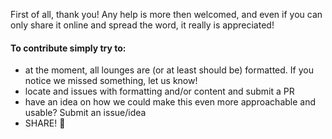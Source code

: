 First of all, thank you! Any help is more then welcomed, and even if you can only share it online and spread the word, it really is appreciated!

#### To contribute simply try to:
- at the moment, all lounges are (or at least should be) formatted. If you notice we missed something, let us know!
- locate and issues with formatting and/or content and submit a PR
- have an idea on how we could make this even more approachable and usable? Submit an issue/idea
- SHARE! 🙌
